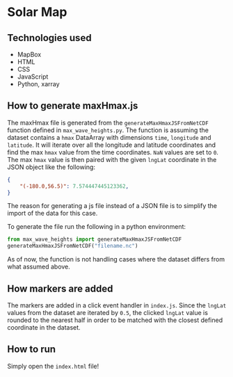 # Solar Map

## Technologies used
- MapBox
- HTML
- CSS
- JavaScript
- Python, xarray

## How to generate maxHmax.js
The maxHmax file is generated from the `generateMaxHmaxJSFromNetCDF` function defined in `max_wave_heights.py`. The function is assuming the dataset contains a `hmax` DataArray with dimensions `time`, `longitude` and `latitude`. It will iterate over all the longitude and latitude coordinates and find the max `hmax` value from the time coordinates. `NaN` values are set to `0`. The max `hmax` value is then paired with the given `lngLat` coordinate in the JSON object like the following: 

```JSON
{
    "(-180.0,56.5)": 7.574447445123362,
}
``` 

The reason for generating a js file instead of a JSON file is to simplify the import of the data for this case. 

To generate the file run the following in a python environment:

```python
from max_wave_heights import generateMaxHmaxJSFromNetCDF
generateMaxHmaxJSFromNetCDF("filename.nc")
```

As of now, the function is not handling cases where the dataset differs from what assumed above.

## How markers are added
The markers are added in a click event handler in `index.js`. Since the `lngLat` values from the dataset are iterated by `0.5`, the clicked `lngLat` value is rounded to the nearest half in order to be matched with the closest defined coordinate in the dataset.

## How to run

Simply open the `index.html` file!
